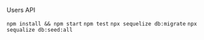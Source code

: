 Users API

`npm install && npm start`
`npm test`
`npx sequelize db:migrate`
`npx sequalize db:seed:all`

